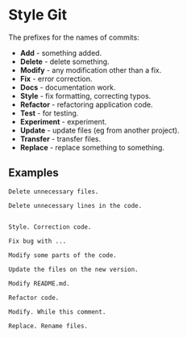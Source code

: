 ﻿# Style Git

The prefixes for the names of commits:

- **Add** - something added.
- **Delete** - delete something.
- **Modify** - any modification other than a fix.
- **Fix** - error correction.
- **Docs** - documentation work.
- **Style** - fix formatting, correcting typos.
- **Refactor** - refactoring application code.
- **Test** - for testing.
- **Experiment** - experiment.
- **Update** - update files (eg from another project).
- **Transfer** - transfer files.
- **Replace** - replace something to something.

## Examples

```
Delete unnecessary files.

Delete unnecessary lines in the code.


Style. Correction code.

Fix bug with ...

Modify some parts of the code.

Update the files on the new version.

Modify README.md.

Refactor code.

Modify. While this comment.

Replace. Rename files.
```

